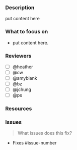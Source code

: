 ### Description

put content here

### What to focus on

- put content here.

### Reviewers

- [ ] @heather
- [ ] @cw
- [ ] @amyblank
- [ ] @bz
- [ ] @jchung
- [ ] @ps

### Resources

### Issues
> What issues does this fix?

- Fixes #issue-number
